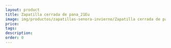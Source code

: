 ```yaml
---
layout: product
title: Zapatilla cerrada de pana_21Eu
image: img/productos/zapatillas-senora-invierno/Zapatilla cerrada de pana_21Eu.jpeg
price: 
tags: 
description: 
order: 0
---
```

